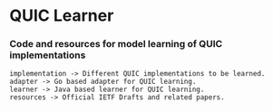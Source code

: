 # QUIC Learner
### Code and resources for model learning of QUIC implementations

```
implementation -> Different QUIC implementations to be learned.
adapter -> Go based adapter for QUIC learning.
learner -> Java based learner for QUIC learning.
resources -> Official IETF Drafts and related papers.
```
